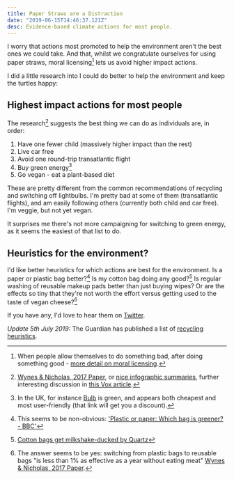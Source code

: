 ```yaml
---
title: Paper Straws are a Distraction
date: "2019-06-15T14:46:37.121Z"
desc: Evidence-based climate actions for most people.
---
```


I worry that actions most promoted to help the environment aren't the best ones we could take. And that, whilst we congratulate ourselves for using paper straws, moral licensing[^1] lets us avoid higher impact actions. 

I did a little research into I could do better to help the environment and keep the turtles happy:

## Highest impact actions for most people

The research[^2] suggests the best thing we can do as individuals are, in order:

1. Have one fewer child (massively higher impact than the rest)
2. Live car free
3. Avoid one round-trip transatlantic flight
4. Buy green energy[^3]
5. Go vegan - eat a plant-based diet

These are pretty different from the common recommendations of recycling and switching off lightbulbs. I'm pretty bad at some of them (transatlantic flights), and am easily following others (currently both child and car free). I'm veggie, but not yet vegan.

It surprises me there's not more campaigning for switching to green energy, as it seems the easiest of that list to do.

## Heuristics for the environment?

I'd like better heuristics for which actions are best for the environment. Is a paper or plastic bag better?[^4] Is my cotton bag doing any good?[^5] Is regular washing of reusable makeup pads better than just buying wipes? Or are the effects so tiny that they're not worth the effort versus getting used to the taste of vegan cheese?[^6]

If you have any, I'd love to hear them on [Twitter](http://twitter.com/jennyhbren).

*Update 5th July 2019:* The Guardian has published a list of [recycling heuristics](https://www.theguardian.com/environment/2019/jul/02/use-compostable-plastic-and-the-16-other-essential-rules-of-effective-recycling).

[^1]: When people allow themselves to do something bad, after doing something good - [more detail on moral licensing](https://www.behavioraleconomics.com/resources/mini-encyclopedia-of-be/licensing-effect/).

[^2]: [Wynes & Nicholas, 2017 Paper](https://iopscience.iop.org/article/10.1088/1748-9326/aa7541), or [nice infographic summaries](http://www.kimnicholas.com/responding-to-climate-change.html), further interesting discussion in [this Vox article](https://www.vox.com/energy-and-environment/2017/7/14/15963544/climate-change-individual-choices).

[^3]: In the UK, for instance [Bulb](bulb.co.uk/refer/niklasb7550) is green, and appears both cheapest and most user-friendly (that link will get you a discount).

[^4]: This seems to be non-obvious: ['Plastic or paper: Which bag is greener? - BBC'](https://www.bbc.co.uk/news/business-47027792)

[^5]: [Cotton bags get milkshake-ducked by Quartz](https://qz.com/1585027/when-it-comes-to-climate-change-cotton-totes-might-be-worse-than-plastic/)

[^6]: The answer seems to be yes: switching from plastic bags to reusable bags "is less than 1% as effective as a year without eating meat" [Wynes & Nicholas, 2017 Paper](https://iopscience.iop.org/article/10.1088/1748-9326/aa7541).